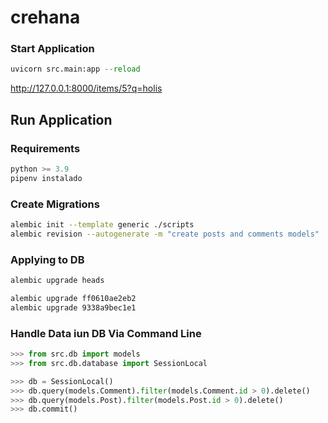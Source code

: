 # crehana

### Start Application

```python
uvicorn src.main:app --reload
```

http://127.0.0.1:8000/items/5?q=holis

## Run Application

### Requirements

```python
python >= 3.9
pipenv instalado
```


### Create Migrations

```bash
alembic init --template generic ./scripts
alembic revision --autogenerate -m "create posts and comments models"
```

### Applying to DB
```bash
alembic upgrade heads

alembic upgrade ff0610ae2eb2
alembic upgrade 9338a9bec1e1
```

### Handle Data iun DB Via Command Line

```python
>>> from src.db import models
>>> from src.db.database import SessionLocal

>>> db = SessionLocal()
>>> db.query(models.Comment).filter(models.Comment.id > 0).delete()
>>> db.query(models.Post).filter(models.Post.id > 0).delete()
>>> db.commit()
```